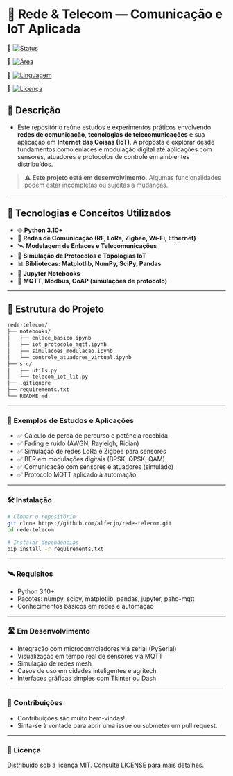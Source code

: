# 📡 Rede & Telecom — Comunicação e IoT Aplicada

🔗 [![Status](https://img.shields.io/badge/Status-Em_Desenvolvimento-yellow?style=for-the-badge)]()

🔗 [![Área](https://img.shields.io/badge/Tema-Telecomunicações_&_IoT-blue?style=for-the-badge)]()

🔗 [![Linguagem](https://img.shields.io/badge/Linguagem-Python-blue?style=for-the-badge)](https://www.python.org/)

🔗 [![Licença](https://img.shields.io/badge/Licença-MIT-green?style=for-the-badge)](LICENSE)

## 📌 Descrição
- Este repositório reúne estudos e experimentos práticos envolvendo **redes de comunicação**, **tecnologias de telecomunicações** e sua aplicação em **Internet das Coisas (IoT)**. A proposta é explorar desde fundamentos como enlaces e modulação digital até aplicações com sensores, atuadores e protocolos de controle em ambientes distribuídos.

> ⚠️ **Este projeto está em desenvolvimento.** Algumas funcionalidades podem estar incompletas ou sujeitas a mudanças.

---

## 🚀 Tecnologias e Conceitos Utilizados

- 🌐 **Python 3.10+**
- 🔌 **Redes de Comunicação (RF, LoRa, Zigbee, Wi-Fi, Ethernet)**
- 🛰️ **Modelagem de Enlaces e Telecomunicações**
- 📡 **Simulação de Protocolos e Topologias IoT**
- 📊 **Bibliotecas: Matplotlib, NumPy, SciPy, Pandas**
- 📓 **Jupyter Notebooks**
- 🔁 **MQTT, Modbus, CoAP (simulações de protocolo)**

---

## 📁 Estrutura do Projeto

```bash
rede-telecom/
├── notebooks/
│   ├── enlace_basico.ipynb
│   ├── iot_protocolo_mqtt.ipynb
│   ├── simulacoes_modulacao.ipynb
│   └── controle_atuadores_virtual.ipynb
├── src/
│   ├── utils.py
│   └── telecom_iot_lib.py
├── .gitignore
├── requirements.txt
└── README.md
```

---

### 🧪 Exemplos de Estudos e Aplicações
- ✅ Cálculo de perda de percurso e potência recebida
- ✅ Fading e ruído (AWGN, Rayleigh, Rician)
- ✅ Simulação de redes LoRa e Zigbee para sensores
- ✅ BER em modulações digitais (BPSK, QPSK, QAM)
- ✅ Comunicação com sensores e atuadores (simulado)
- ✅ Protocolo MQTT aplicado à automação

---

### 🛠️ Instalação

```bash
# Clonar o repositório
git clone https://github.com/alfecjo/rede-telecom.git
cd rede-telecom

# Instalar dependências
pip install -r requirements.txt

```

---

### 🛰️ Requisitos
- Python 3.10+
- Pacotes: numpy, scipy, matplotlib, pandas, jupyter, paho-mqtt
- Conhecimentos básicos em redes e automação

---

### 🛣️ Em Desenvolvimento
 - Integração com microcontroladores via serial (PySerial)
 - Visualização em tempo real de sensores via MQTT
 - Simulação de redes mesh
 - Casos de uso em cidades inteligentes e agritech
 - Interfaces gráficas simples com Tkinter ou Dash

---

### 🤝 Contribuições
- Contribuições são muito bem-vindas!
- Sinta-se à vontade para abrir uma issue ou submeter um pull request.

---

### 📄 Licença
Distribuído sob a licença MIT. Consulte LICENSE para mais detalhes.
